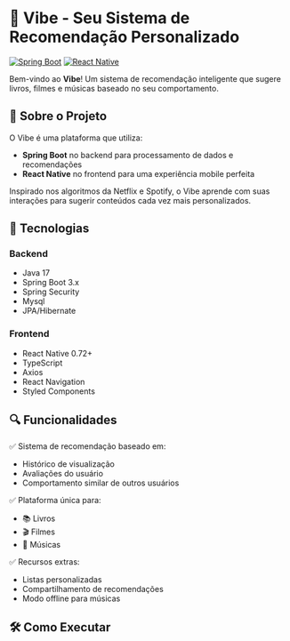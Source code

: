 # 🌟 Vibe - Seu Sistema de Recomendação Personalizado

[![Spring Boot](https://img.shields.io/badge/Spring%20Boot-6DB33F?style=for-the-badge&logo=spring&logoColor=white)](https://spring.io/projects/spring-boot)
[![React Native](https://img.shields.io/badge/React%20Native-61DAFB?style=for-the-badge&logo=react&logoColor=black)](https://reactnative.dev)

Bem-vindo ao **Vibe**! Um sistema de recomendação inteligente que sugere livros, filmes e músicas baseado no seu comportamento.

## 📌 Sobre o Projeto

O Vibe é uma plataforma que utiliza:
- **Spring Boot** no backend para processamento de dados e recomendações
- **React Native** no frontend para uma experiência mobile perfeita

Inspirado nos algoritmos da Netflix e Spotify, o Vibe aprende com suas interações para sugerir conteúdos cada vez mais personalizados.

## 🚀 Tecnologias

### Backend
- Java 17
- Spring Boot 3.x
- Spring Security
- Mysql
- JPA/Hibernate

### Frontend
- React Native 0.72+
- TypeScript
- Axios
- React Navigation
- Styled Components

## 🔍 Funcionalidades

✅ Sistema de recomendação baseado em:
- Histórico de visualização
- Avaliações do usuário
- Comportamento similar de outros usuários

✅ Plataforma única para:
- 📚 Livros
- 🎬 Filmes
- 🎵 Músicas

✅ Recursos extras:
- Listas personalizadas
- Compartilhamento de recomendações
- Modo offline para músicas

## 🛠 Como Executar
